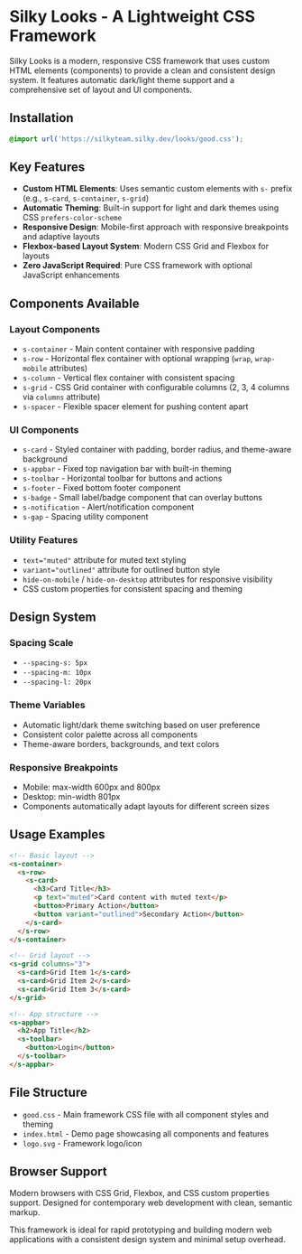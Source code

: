 # Silky Looks - A Lightweight CSS Framework

Silky Looks is a modern, responsive CSS framework that uses custom HTML elements (components) to provide a clean and consistent design system. It features automatic dark/light theme support and a comprehensive set of layout and UI components.

## Installation
```css
@import url('https://silkyteam.silky.dev/looks/good.css');
```

## Key Features

- **Custom HTML Elements**: Uses semantic custom elements with `s-` prefix (e.g., `s-card`, `s-container`, `s-grid`)
- **Automatic Theming**: Built-in support for light and dark themes using CSS `prefers-color-scheme`
- **Responsive Design**: Mobile-first approach with responsive breakpoints and adaptive layouts
- **Flexbox-based Layout System**: Modern CSS Grid and Flexbox for layouts
- **Zero JavaScript Required**: Pure CSS framework with optional JavaScript enhancements

## Components Available

### Layout Components
- `s-container` - Main content container with responsive padding
- `s-row` - Horizontal flex container with optional wrapping (`wrap`, `wrap-mobile` attributes)
- `s-column` - Vertical flex container with consistent spacing
- `s-grid` - CSS Grid container with configurable columns (2, 3, 4 columns via `columns` attribute)
- `s-spacer` - Flexible spacer element for pushing content apart

### UI Components
- `s-card` - Styled container with padding, border radius, and theme-aware background
- `s-appbar` - Fixed top navigation bar with built-in theming
- `s-toolbar` - Horizontal toolbar for buttons and actions
- `s-footer` - Fixed bottom footer component
- `s-badge` - Small label/badge component that can overlay buttons
- `s-notification` - Alert/notification component
- `s-gap` - Spacing utility component

### Utility Features
- `text="muted"` attribute for muted text styling
- `variant="outlined"` attribute for outlined button style
- `hide-on-mobile` / `hide-on-desktop` attributes for responsive visibility
- CSS custom properties for consistent spacing and theming

## Design System

### Spacing Scale
- `--spacing-s: 5px`
- `--spacing-m: 10px`
- `--spacing-l: 20px`

### Theme Variables
- Automatic light/dark theme switching based on user preference
- Consistent color palette across all components
- Theme-aware borders, backgrounds, and text colors

### Responsive Breakpoints
- Mobile: max-width 600px and 800px
- Desktop: min-width 801px
- Components automatically adapt layouts for different screen sizes

## Usage Examples

```html
<!-- Basic layout -->
<s-container>
  <s-row>
    <s-card>
      <h3>Card Title</h3>
      <p text="muted">Card content with muted text</p>
      <button>Primary Action</button>
      <button variant="outlined">Secondary Action</button>
    </s-card>
  </s-row>
</s-container>

<!-- Grid layout -->
<s-grid columns="3">
  <s-card>Grid Item 1</s-card>
  <s-card>Grid Item 2</s-card>
  <s-card>Grid Item 3</s-card>
</s-grid>

<!-- App structure -->
<s-appbar>
  <h2>App Title</h2>
  <s-toolbar>
    <button>Login</button>
  </s-toolbar>
</s-appbar>
```

## File Structure
- `good.css` - Main framework CSS file with all component styles and theming
- `index.html` - Demo page showcasing all components and features
- `logo.svg` - Framework logo/icon

## Browser Support
Modern browsers with CSS Grid, Flexbox, and CSS custom properties support. Designed for contemporary web development with clean, semantic markup.

This framework is ideal for rapid prototyping and building modern web applications with a consistent design system and minimal setup overhead.
